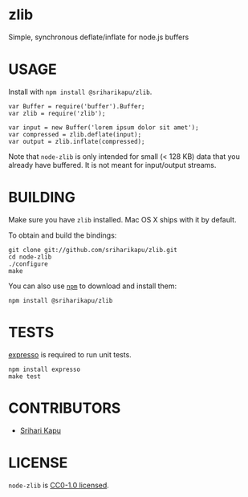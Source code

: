 # zlib
 Simple, synchronous deflate/inflate for node.js buffers


# USAGE

Install with `npm install @sriharikapu/zlib`.

    var Buffer = require('buffer').Buffer;
    var zlib = require('zlib');
    
    var input = new Buffer('lorem ipsum dolor sit amet');
    var compressed = zlib.deflate(input);
    var output = zlib.inflate(compressed);

Note that `node-zlib` is only intended for small (< 128 KB) data that you already have buffered. It is not meant for input/output streams.

# BUILDING

Make sure you have `zlib` installed. Mac OS X ships with it by default.

To obtain and build the bindings:

    git clone git://github.com/sriharikapu/zlib.git
    cd node-zlib
    ./configure
    make

You can also use [`npm`](https://npmjs.org) to download and install them:

    npm install @sriharikapu/zlib



# TESTS

[expresso](https://github.com/visionmedia/expresso) is required to run unit tests.

    npm install expresso
    make test



# CONTRIBUTORS

* [Srihari Kapu](https://github.com/sriharikapu)



# LICENSE

`node-zlib` is [CC0-1.0 licensed](https://github.com/sriharikapu/zlib/raw/master/LICENSE).